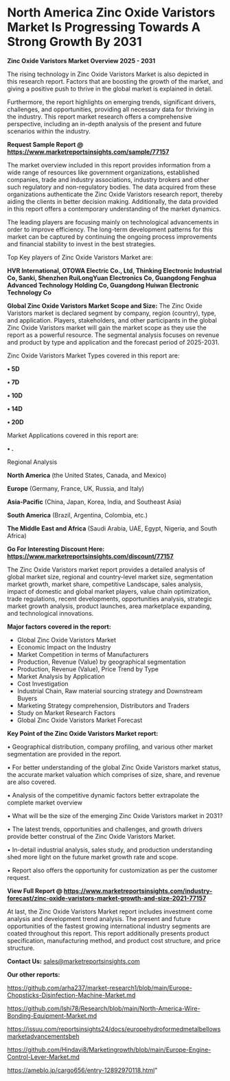 # North America Zinc Oxide Varistors Market Is Progressing Towards A Strong Growth By 2031

<Strong> Zinc Oxide Varistors Market Overview 2025 - 2031</strong>

The rising technology in Zinc Oxide Varistors Market is also depicted in this research report. Factors that are boosting the growth of the market, and giving a positive push to thrive in the global market is explained in detail.

Furthermore, the report highlights on emerging trends, significant drivers, challenges, and opportunities, providing all necessary data for thriving in the industry. This report market research offers a comprehensive perspective, including an in-depth analysis of the present and future scenarios within the industry.

<strong>Request Sample Report @ <a href=https://www.marketreportsinsights.com/sample/77157>https://www.marketreportsinsights.com/sample/77157</a></strong>

The market overview included in this report provides information from a wide range of resources like government organizations, established companies, trade and industry associations, industry brokers and other such regulatory and non-regulatory bodies. The data acquired from these organizations authenticate the Zinc Oxide Varistors research report, thereby aiding the clients in better decision making. Additionally, the data provided in this report offers a contemporary understanding of the market dynamics.

The leading players are focusing mainly on technological advancements in order to improve efficiency. The long-term development patterns for this market can be captured by continuing the ongoing process improvements and financial stability to invest in the best strategies.

Top Key players of Zinc Oxide Varistors Market are:

<strong>HVR International, OTOWA Electric Co., Ltd, Thinking Electronic Industrial Co, Sanki, Shenzhen RuiLongYuan Electronics Co, Guangdong Fenghua Advanced Technology Holding Co, Guangdong Huiwan Electronic Technology Co</strong>

<strong><b>Global Zinc Oxide Varistors Market Scope and Size:</b></strong>
The Zinc Oxide Varistors market is declared segment by company, region (country), type, and application. Players, stakeholders, and other participants in the global Zinc Oxide Varistors market will gain the market scope as they use the report as a powerful resource. The segmental analysis focuses on revenue and product by type and application and the forecast period of 2025-2031.

Zinc Oxide Varistors Market Types covered in this report are:

<strong>• 5D

• 7D

• 10D

• 14D

• 20D</strong>

Market Applications covered in this report are:

<strong>• .</strong> 

Regional Analysis

<strong>North America</strong> (the United States, Canada, and Mexico)

<strong>Europe</strong> (Germany, France, UK, Russia, and Italy)

<strong>Asia-Pacific</strong> (China, Japan, Korea, India, and Southeast Asia)

<strong>South America</strong> (Brazil, Argentina, Colombia, etc.)

<strong>The Middle East and Africa</strong> (Saudi Arabia, UAE, Egypt, Nigeria, and South Africa)

<strong>Go For Interesting Discount Here: <a href=https://www.marketreportsinsights.com/discount/77157>https://www.marketreportsinsights.com/discount/77157</a></strong>

The Zinc Oxide Varistors market report provides a detailed analysis of global market size, regional and country-level market size, segmentation market growth, market share, competitive Landscape, sales analysis, impact of domestic and global market players, value chain optimization, trade regulations, recent developments, opportunities analysis, strategic market growth analysis, product launches, area marketplace expanding, and technological innovations.

<strong><b>Major factors covered in the report:</b></strong>
<ul>
  <li>Global Zinc Oxide Varistors Market </li>
  <li>Economic Impact on the Industry</li>
  <li>Market Competition in terms of Manufacturers</li>
  <li>Production, Revenue (Value) by geographical segmentation</li>
  <li>Production, Revenue (Value), Price Trend by Type</li>
  <li>Market Analysis by Application</li>
  <li>Cost Investigation</li>
  <li>Industrial Chain, Raw material sourcing strategy and Downstream Buyers</li>
  <li>Marketing Strategy comprehension, Distributors and Traders</li>
  <li>Study on Market Research Factors</li>
  <li>Global Zinc Oxide Varistors Market Forecast</li>
</ul>

<strong><b>Key Point of the Zinc Oxide Varistors Market report:</b></strong>

• Geographical distribution, company profiling, and various other market segmentation are provided in the report.

• For better understanding of the global Zinc Oxide Varistors market status, the accurate market valuation which comprises of size, share, and revenue are also covered.

• Analysis of the competitive dynamic factors better extrapolate the complete market overview

• What will be the size of the emerging Zinc Oxide Varistors market in 2031?

• The latest trends, opportunities and challenges, and growth drivers provide better construal of the Zinc Oxide Varistors Market.

• In-detail industrial analysis, sales study, and production understanding shed more light on the future market growth rate and scope.

• Report also offers the opportunity for customization as per the customer request.

<strong><b>View Full Report @ <a href=https://www.marketreportsinsights.com/industry-forecast/zinc-oxide-varistors-market-growth-and-size-2021-77157>https://www.marketreportsinsights.com/industry-forecast/zinc-oxide-varistors-market-growth-and-size-2021-77157</a></b></strong>


At last, the Zinc Oxide Varistors Market report includes investment come analysis and development trend analysis. The present and future opportunities of the fastest growing international industry segments are coated throughout this report. This report additionally presents product specification, manufacturing method, and product cost structure, and price structure.

<strong>Contact Us:</strong>
sales@marketreportsinsights.com

<strong>Our other reports:</strong>

<a href=https://github.com/arha237/market-research1/blob/main/Europe-Chopsticks-Disinfection-Machine-Market.md>https://github.com/arha237/market-research1/blob/main/Europe-Chopsticks-Disinfection-Machine-Market.md</a>

<a href=https://github.com/Ishi78/Research/blob/main/North-America-Wire-Bonding-Equipment-Market.md>https://github.com/Ishi78/Research/blob/main/North-America-Wire-Bonding-Equipment-Market.md</a>

<a href=https://issuu.com/reportsinsights24/docs/europehydroformedmetalbellowsmarketadvancementsbeh>https://issuu.com/reportsinsights24/docs/europehydroformedmetalbellowsmarketadvancementsbeh</a>

<a href=https://github.com/Hindavi8/Marketingrowth/blob/main/Europe-Engine-Control-Lever-Market.md>https://github.com/Hindavi8/Marketingrowth/blob/main/Europe-Engine-Control-Lever-Market.md</a>

<a href=https://ameblo.jp/cargo656/entry-12892970118.html>https://ameblo.jp/cargo656/entry-12892970118.html</a>"

